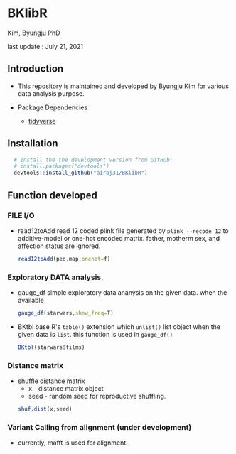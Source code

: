 BKlibR
=======

Kim, Byungju PhD

last update : July 21, 2021

## Introduction

* This repository is maintained and developed by Byungju Kim for various data analysis purpose.


* Package Dependencies
  - [tidyverse](https://github.com/tidyverse)

## Installation

```r
  # Install the the development version from GitHub:
  # install.packages("devtools")
  devtools::install_github("airbj31/BKlibR")
```

## Function developed

### FILE I/O 

* read12toAdd
  read 12 coded plink file generated by `plink --recode 12` to additive-model or one-hot encoded matrix.
  father, motherm sex, and affection status are ignored.
  ```r
  read12toAdd(ped,map,onehot=f)
  ```

### Exploratory DATA analysis.

* gauge_df 
  simple exploratory data ananysis on the given data.
  when the available 
  ```r
  gauge_df(starwars,show_freq=T)
  ```

* BKtbl
  base R's `table()` extension which `unlist()` list object when the given data is `list`.
  this function is used in `gauge_df()`
  ```r
  BKtbl(starwars$films)
  ```

### Distance matrix

* shuffle distance matrix
    * x    - distance matrix object
    * seed - random seed for reproductive shuffling.
  ```r
  shuf.dist(x,seed)
  ```

### Variant Calling from alignment (under development)

* currently, mafft is used for alignment.


